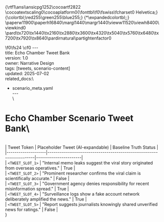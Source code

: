 {\rtf1\ansi\ansicpg1252\cocoartf2822
\cocoatextscaling0\cocoaplatform0{\fonttbl\f0\fswiss\fcharset0 Helvetica;}
{\colortbl;\red255\green255\blue255;}
{\*\expandedcolortbl;;}
\paperw11900\paperh16840\margl1440\margr1440\vieww11520\viewh8400\viewkind0
\pard\tx720\tx1440\tx2160\tx2880\tx3600\tx4320\tx5040\tx5760\tx6480\tx7200\tx7920\tx8640\pardirnatural\partightenfactor0

\f0\fs24 \cf0 ---\
title: Echo Chamber Tweet Bank\
version: 1.0\
owner: Narrative Design\
tags: [tweets, scenario-content]\
updated: 2025-07-02\
related_docs:\
  - scenario_meta.yaml\
---\
\
# Echo Chamber Scenario Tweet Bank\
\
| Tweet Token        | Placeholder Tweet (AI-expandable)                                    | Baseline Truth Status |\
|--------------------|-----------------------------------------------------------------------|-----------------------|\
| `<TWEET_SLOT_1>`   | "Internal memo leaks suggest the viral story originated from overseas operatives." | True                  |\
| `<TWEET_SLOT_2>`   | "Prominent researcher confirms the viral claim is scientifically accurate."          | False                 |\
| `<TWEET_SLOT_3>`   | "Government agency denies responsibility for recent misinformation spread."          | True                  |\
| `<TWEET_SLOT_4>`   | "Surveillance logs show a fake account network deliberately amplified the news."     | True                  |\
| `<TWEET_SLOT_5>`   | "Report suggests journalists knowingly shared unverified news for ratings."           | False                 |\
}